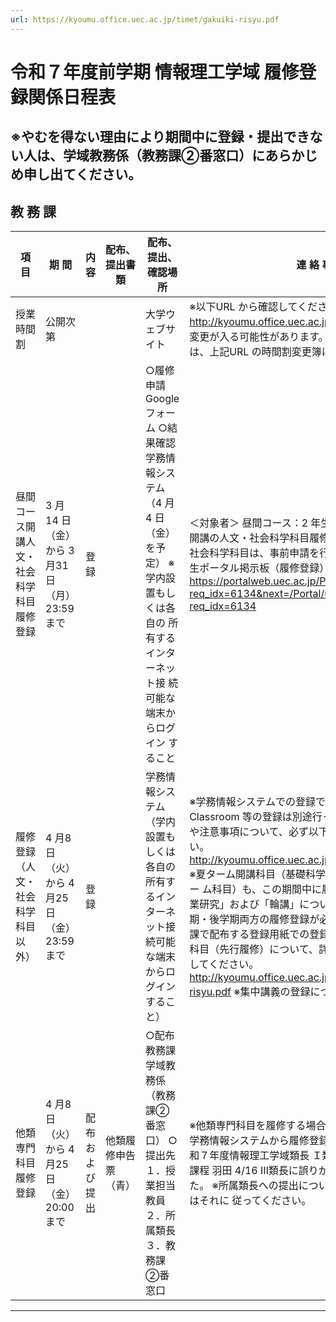 ```yaml
---
url: https://kyoumu.office.uec.ac.jp/timet/gakuiki-risyu.pdf
---
```


# **令和７年度前学期 情報理工学域 履修登録関係日程表**
## **※やむを得ない理由により期間中に登録・提出できない人は、学域教務係（教務課②番窓口）にあらかじめ申し出てください。**

## 教 務 課









|項 目|期 間|内 容|配布、提出書類|配布、提出、確認場所|連 絡 事 項|
|---|---|---|---|---|---|
|授業時間割|公開次第|||大学ウェブサイト|※以下URL から確認してください。 http://kyoumu.office.uec.ac.jp/timet/ ※３月中は予告なく変更が入る可能性があります。 ※４月１日以降の変更点は、上記URL の時間割変更簿に記載 します。|
|昼間コース開講人文・社会科学科目履修登録|3 月14 日（金） から 3 月31 日（月） 23:59 まで|登 録||○履修申請 Google フォーム ○結果確認 学務情報システム （4 月4 日（金）を予定） ※学内設置もしくは各自の 所有するインターネット接 続可能な端末からログイン すること|＜対象者＞ 昼間コース：2 年生以上 K 課程：昼間コース開講の人文・社会科学科目履修希望者 K 課程開講の人文・社会科学科目は、事前申請を行いません。 ※詳細はUEC 学生ポータル掲示板（履修登録）に掲載してい ます。 https://portalweb.uec.ac.jp/Portal/u008/noticeTop.php?req_idx=6134&next=/Portal/u008/noticeTop.php?req_idx=6134|
|履修登録（人文・社会科学科目以外）|4 月8 日（火） から 4 月25 日（金） 23:59 まで|登 録||学務情報システム （学内設置もしくは各自の 所有するインターネット接 続可能な端末からログイン すること）|※学務情報システムでの登録です（各科目のGoogle Classroom 等の登録は別途行ってください。）。 ※操作方法や注意事項について、必ず以下リンク先を確認して ください。 http://kyoumu.office.uec.ac.jp/gakubu/risyutoroku.pdf ※夏ターム開講科目（基礎科学実験A２・B２、その他夏ター ム科目）も、この期間中に履修登録が必要です。 ※「卒業研究」および「輪講」については、この期間中に前学 期・後学期両方の履修登録が必要です。 ※国際科目は教務課で配布する登録用紙での登録になります。 ※大学院連携科目（先行履修）について、詳しくは以下のリン クを参照してください。 http://kyoumu.office.uec.ac.jp/timet/2025senkou-risyu.pdf ※集中講義の登録については後日掲示します。|
|他類専門科目履修登録|4 月8 日（火） から 4 月25 日（金） 20:00 まで|配 布 および 提 出|他類履修申告票 （青）|○配布 教務課 学域教務係 （教務課②番窓口） ○提出先 １．授業担当教員 ２．所属類長 ３．教務課②番窓口|※他類専門科目を履修する場合に提出が必要 ※該当科目を学務情報システムから履修登録することはでき ません ※令和７年度情報理工学域類長 Ｉ類 廣田 Ⅱ類 金子 Ⅲ類 清水 Ｋ課程 羽田 4/16 Ⅲ類長に誤りがありましたので修正しました。 ※所属類長への提出について、類から指示がある場合はそれに 従ってください。|


-----

